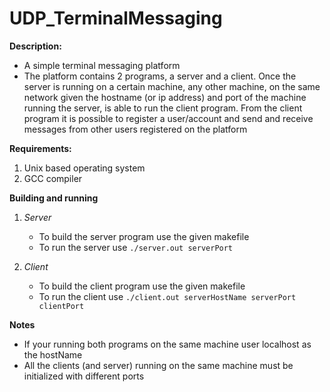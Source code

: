 # UDP_TerminalMessaging

**Description:**
  - A simple terminal messaging platform
  - The platform contains 2 programs, a server and a client. Once the server is running on a certain machine, 
  any other machine, on the same network given the hostname (or ip address) and port of the machine running 
  the server, is able to run the client program. From the client program it is possible to register a user/account
  and send and receive messages from other users registered on the platform

**Requirements:**
  1. Unix based operating system
  2. GCC compiler
  
**Building and running**
  1. *Server*
      - To build the server program use the given makefile
      - To run the server use `./server.out serverPort`
     
  2. *Client*
      - To build the client program use the given makefile
      - To run the client use `./client.out serverHostName serverPort clientPort`
      
**Notes**
  - If your running both programs on the same machine user localhost as the hostName
  - All the clients (and server) running on the same machine must be initialized with different ports 
